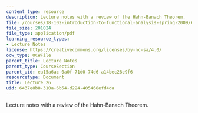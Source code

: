 ```yaml
---
content_type: resource
description: Lecture notes with a review of the Hahn-Banach Theorem.
file: /courses/18-102-introduction-to-functional-analysis-spring-2009/6437e8b8310a6b54d224405468efd4da_MIT18_102s09_lec26.pdf
file_size: 201024
file_type: application/pdf
learning_resource_types:
- Lecture Notes
license: https://creativecommons.org/licenses/by-nc-sa/4.0/
ocw_type: OCWFile
parent_title: Lecture Notes
parent_type: CourseSection
parent_uid: ea15a6ac-0a0f-71d0-74d6-a14bec28e9f6
resourcetype: Document
title: Lecture 26
uid: 6437e8b8-310a-6b54-d224-405468efd4da
---
```

Lecture notes with a review of the Hahn-Banach Theorem.